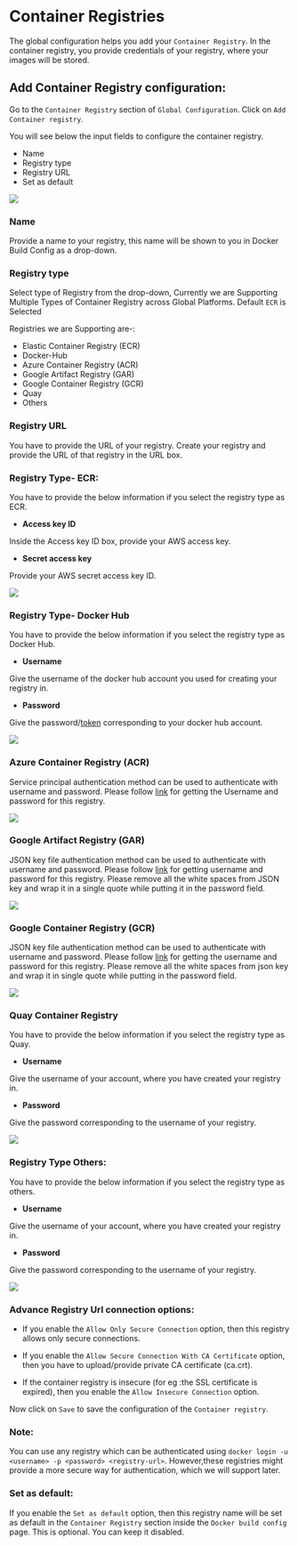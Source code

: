 # Container Registries

The global configuration helps you add your `Container Registry`. In the container registry, you provide credentials of your registry, where your images will be stored.

## Add Container Registry configuration:

Go to the `Container Registry` section of `Global Configuration`. Click on `Add Container registry`.

You will see below the input fields to configure the container registry.

* Name
* Registry type
* Registry URL
* Set as default

![](https://devtron-public-asset.s3.us-east-2.amazonaws.com/images/global-configurations/docker-registries/gc-First-page-registry.PNG)

### Name

Provide a name to your registry, this name will be shown to you in Docker Build Config as a drop-down.

### Registry type

Select type of Registry from the drop-down, Currently we are Supporting Multiple Types of Container Registry across Global Platforms. Default `ECR` is Selected

Registries we are Supporting are-:

  * Elastic Container Registry (ECR)
  * Docker-Hub
  * Azure Container Registry (ACR)
  * Google Artifact Registry (GAR)
  * Google Container Registry (GCR)
  * Quay
  * Others

### Registry URL

 You have to provide the URL of your registry. Create your registry and provide the URL of that registry in the URL box.

### Registry Type- ECR:

You have to provide the below information if you select the registry type as ECR.

* **Access key ID**

Inside the Access key ID box, provide your AWS access key.

* **Secret access key**

Provide your AWS secret access key ID.

![](https://devtron-public-asset.s3.us-east-2.amazonaws.com/images/global-configurations/docker-registries/gc-ECR.PNG)


### Registry Type- Docker Hub 

You have to provide the below information if you select the registry type as Docker Hub.

* **Username**

Give the username of the docker hub account you used for creating your registry in.

* **Password**

Give the password/[token](https://docs.docker.com/docker-hub/access-tokens/) corresponding to your docker hub account.

![](https://devtron-public-asset.s3.us-east-2.amazonaws.com/images/global-configurations/docker-registries/gc-docker-hub.PNG)


### Azure Container Registry (ACR)

 Service principal authentication method can be used to authenticate with username and password. Please follow [link](https://docs.microsoft.com/en-us/azure/container-registry/container-registry-auth-service-principal) for getting the Username and password for this registry.

![](https://devtron-public-asset.s3.us-east-2.amazonaws.com/images/global-configurations/docker-registries/gc-Azure-registry.PNG)


### Google Artifact Registry (GAR) 

JSON key file authentication method can be used to authenticate with username and password. Please follow [link](https://cloud.google.com/artifact-registry/docs/docker/authentication#json-key) for getting username and password for this registry. Please remove all the white spaces from JSON key and wrap it in a single quote while putting it in the password field.

![](https://devtron-public-asset.s3.us-east-2.amazonaws.com/images/global-configurations/docker-registries/gc-Artifact-registry.PNG)


### Google Container Registry (GCR)
 
JSON key file authentication method can be used to authenticate with username and password. Please follow [link](https://cloud.google.com/container-registry/docs/advanced-authentication#json-key) for getting the username and password for this registry. Please remove all the white spaces from json key and wrap it in single quote while putting in the password field.  

![](https://devtron-public-asset.s3.us-east-2.amazonaws.com/images/global-configurations/docker-registries/gc-GCR.PNG)



### Quay Container Registry

You have to provide the below information if you select the registry type as Quay.

* **Username**

Give the username of your account, where you have created your registry in.

* **Password**

Give the password corresponding to the username of your registry.

![](https://devtron-public-asset.s3.us-east-2.amazonaws.com/images/global-configurations/docker-registries/gc-Quay.PNG)


### Registry Type Others:

You have to provide the below information if you select the registry type as others.

* **Username**

Give the username of your account, where you have created your registry in.

* **Password**

Give the password corresponding to the username of your registry.

![](https://devtron-public-asset.s3.us-east-2.amazonaws.com/images/global-configurations/docker-registries/gc-other-registry.PNG)


### Advance Registry Url connection options:

* If you enable the `Allow Only Secure Connection` option, then this registry allows only secure connections.

* If you enable the `Allow Secure Connection With CA Certificate` option, then you have to upload/provide private CA certificate (ca.crt).

* If the container registry is insecure (for eg :the SSL certificate is expired), then you enable the `Allow Insecure Connection` option.

Now click on `Save` to save the configuration of the `Container registry`.

### Note:

You can use any registry which can be authenticated using `docker login -u <username> -p <password> <registry-url>`. However,these registries might provide a more secure way for authentication, which we will support later.

### Set as default:

If you enable the `Set as default` option, then this registry name will be set as default in the `Container Registry` section inside the `Docker build config` page. This is optional. You can keep it disabled.




